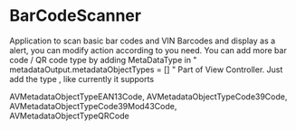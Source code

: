 # BarCodeScanner
Application to scan basic bar codes and VIN Barcodes and display as a alert, you can modify action according to you need.
You can add more bar code / QR code type by adding MetaDataType in " metadataOutput.metadataObjectTypes = [] " Part of View Controller.
Just add the type , like currently it supports 

AVMetadataObjectTypeEAN13Code,
AVMetadataObjectTypeCode39Code,
AVMetadataObjectTypeCode39Mod43Code,
AVMetadataObjectTypeQRCode
